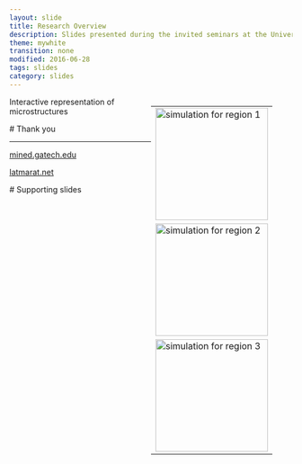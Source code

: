 ```yaml
---
layout: slide
title: Research Overview
description: Slides presented during the invited seminars at the University of Tokyo, NIMS (Japan), and LEM3 (France), June-July 2016.
theme: mywhite
transition: none
modified: 2016-06-28
tags: slides
category: slides
---
```


<section data-background="{{ site.url }}/images/2016-07-01-presentation/slides/Slide01.png" data-background-size="contain">
</section>

<section data-background="{{ site.url }}/images/2016-07-01-presentation/slides/Slide02.png" data-background-size="contain">
</section>

<section data-background="{{ site.url }}/images/2016-07-01-presentation/slides/Slide03.png" data-background-size="contain">
</section>

<section data-background="{{ site.url }}/images/2016-07-01-presentation/slides/Slide04.png" data-background-size="contain">
</section>

<section data-background="{{ site.url }}/images/2016-07-01-presentation/slides/Slide05.png" data-background-size="contain">
</section>

<section data-background="{{ site.url }}/images/2016-07-01-presentation/slides/Slide06.png" data-background-size="contain">
</section>

<section data-background="{{ site.url }}/images/2016-07-01-presentation/slides/Slide07.png" data-background-size="contain">
</section>

<section data-background="{{ site.url }}/images/2016-07-01-presentation/slides/Slide08.png" data-background-size="contain">
</section>

<section data-background="{{ site.url }}/images/2016-07-01-presentation/slides/Slide09.png" data-background-size="contain">
</section>

<section data-background="{{ site.url }}/images/2016-07-01-presentation/slides/Slide10.png" data-background-size="contain">
</section>

<section data-background="{{ site.url }}/images/2016-07-01-presentation/slides/Slide12.png" data-background-size="contain">
</section>

<section data-background="{{ site.url }}/images/2016-07-01-presentation/slides/Slide13.png" data-background-size="contain">
</section>

<section data-background="{{ site.url }}/images/2016-07-01-presentation/slides/Slide14.png" data-background-size="contain">
</section>

<section data-background="{{ site.url }}/images/2016-07-01-presentation/slides/Slide15.png" data-background-size="contain">
</section>

<section data-background="{{ site.url }}/images/2016-07-01-presentation/slides/Slide16.png" data-background-size="contain">

<div class="column" style="float:right; width: 50%">
<table>

<tr>
<td>
<img class="plain" src="{{ site.url }}/images/2016-07-01-presentation/img/tex-1.gif" height="200" alt="simulation for region 1"/>
</td>
</tr>

<tr>
<td>
<img class="plain" src="{{ site.url }}/images/2016-07-01-presentation/img/tex-2.gif" height="200" alt="simulation for region 2"/>
</td>
</tr>

<tr>

<td>
<img class="plain" src="{{ site.url }}/images/2016-07-01-presentation/img/tex-3.gif" height="200" alt="simulation for region 3"/>
</td>
</tr>

</table>
</div>

</section>

<section data-background="{{ site.url }}/images/2016-07-01-presentation/slides/Slide17.png" data-background-size="contain">
</section>

<style>.header6 header:after { content: "Decoupled FE + CPFE simuations"; }</style>
<section data-state="header6" data-background-video="{{ site.url }}/images/2016-07-01-presentation/img/ecap.webm" data-background-video-loop="true" data-background-size="contain">
</section>

<section data-background="{{ site.url }}/images/2016-07-01-presentation/slides/Slide19.png" data-background-size="contain">
</section>

<section data-background="{{ site.url }}/images/2016-07-01-presentation/slides/Slide20.png" data-background-size="contain">
</section>

<section data-background="{{ site.url }}/images/2016-07-01-presentation/slides/Slide21.png" data-background-size="contain">
</section>

<section data-background="{{ site.url }}/images/2016-07-01-presentation/slides/Slide22.png" data-background-size="contain">
</section>

<section data-background="{{ site.url }}/images/2016-07-01-presentation/slides/Slide23.png" data-background-size="contain">
</section>

<section data-background="{{ site.url }}/images/2016-07-01-presentation/slides/Slide24.png" data-background-size="contain">
</section>

<section data-background="{{ site.url }}/images/2016-07-01-presentation/slides/Slide25.png" data-background-size="contain">
</section>

<section data-background="{{ site.url }}/images/2016-07-01-presentation/slides/Slide26.png" data-background-size="contain">
</section>

<section data-background="{{ site.url }}/images/2016-07-01-presentation/slides/Slide27.png" data-background-size="contain">
</section>

<section data-background="{{ site.url }}/images/2016-07-01-presentation/slides/Slide28.png" data-background-size="contain">
</section>

<section data-background="{{ site.url }}/images/2016-07-01-presentation/slides/Slide29.png" data-background-size="contain">
</section>

<section data-background="{{ site.url }}/images/2016-07-01-presentation/slides/Slide30.png" data-background-size="contain">
</section>

<section data-background="{{ site.url }}/images/2016-07-01-presentation/slides/Slide31.png" data-background-size="contain">
</section>

<section data-background="{{ site.url }}/images/2016-07-01-presentation/slides/Slide32.png" data-background-size="contain">
</section>

<section data-background="{{ site.url }}/images/2016-07-01-presentation/slides/Slide33.png" data-background-size="contain">
</section>

<section data-background="{{ site.url }}/images/2016-07-01-presentation/slides/Slide34.png" data-background-size="contain">
</section>

<section data-background="{{ site.url }}/images/2016-07-01-presentation/slides/Slide35.png" data-background-size="contain">
</section>

<section data-background="{{ site.url }}/images/2016-07-01-presentation/slides/Slide36.png" data-background-size="contain">
</section>

<section data-background="{{ site.url }}/images/2016-07-01-presentation/slides/Slide37.png" data-background-size="contain">
</section>

<section data-background="{{ site.url }}/images/2016-07-01-presentation/slides/Slide38.png" data-background-size="contain">
</section>

<section data-background="{{ site.url }}/images/2016-07-01-presentation/slides/Slide39.png" data-background-size="contain">
</section>

<section data-background="{{ site.url }}/images/2016-07-01-presentation/slides/Slide40.png" data-background-size="contain">
</section>

<section data-background="{{ site.url }}/images/2016-07-01-presentation/slides/Slide41.png" data-background-size="contain">
</section>

<section data-background="{{ site.url }}/images/2016-07-01-presentation/slides/Slide42.png" data-background-size="contain">
</section>

<section data-background="{{ site.url }}/images/2016-07-01-presentation/slides/Slide43.png" data-background-size="contain">
</section>

<section data-background="{{ site.url }}/images/2016-07-01-presentation/slides/Slide44.png" data-background-size="contain">
</section>

<section data-background="{{ site.url }}/images/2016-07-01-presentation/slides/Slide45.png" data-background-size="contain">
</section>

<section data-background="{{ site.url }}/images/2016-07-01-presentation/slides/Slide46.png" data-background-size="contain">
</section>

<section data-background="{{ site.url }}/images/2016-07-01-presentation/slides/Slide47.png" data-background-size="contain">
</section>

<section data-background="{{ site.url }}/images/2016-07-01-presentation/slides/Slide48.png" data-background-size="contain">
</section>

<section data-background="{{ site.url }}/images/2016-07-01-presentation/slides/Slide49.png" data-background-size="contain">
</section>

<section data-background="{{ site.url }}/images/2016-07-01-presentation/slides/Slide50.png" data-background-size="contain">
</section>

<section data-background="{{ site.url }}/images/2016-07-01-presentation/slides/Slide51.png" data-background-size="contain">
</section>

<section data-background="{{ site.url }}/images/2016-07-01-presentation/slides/Slide52.png" data-background-size="contain">
</section>

<section data-background="{{ site.url }}/images/2016-07-01-presentation/slides/Slide53.png" data-background-size="contain">
</section>

<section data-background="{{ site.url }}/images/2016-07-01-presentation/slides/Slide54.png" data-background-size="contain">
</section>

<section>

Interactive representation of microstructures

<style>
.axis path,
.axis line {
fill: none;
stroke: black;
shape-rendering: crispEdges;
}
.axis text {
font-family: sans-serif;
font-size: 11px;
}

</style>

<script src="http://d3js.org/d3.v3.min.js"></script>
<script src="{{ site.url }}/images/2016-07-01-presentation/scripts.js" type="text/javascript"></script>                              
<div class="column" style="float:left; width: 50%" id="left"></div>
<div class="column" style="float:right; width: 50%" id="right"></div>
<div id="author"></div>
<div id="link"></div>

<script>

d3.json('{{ site.url }}/images/2016-07-01-presentation/data/ldr.json',function(error, json) {
  if (error) return console.warn(error);
  data = json
  plotLDR(data);
})
</script>
</section>

<section data-background="{{ site.url }}/images/2016-07-01-presentation/slides/Slide55.png" data-background-size="contain">
</section>

<section data-background="{{ site.url }}/images/2016-07-01-presentation/slides/Slide56.png" data-background-size="contain">
</section>

<section data-background="{{ site.url }}/images/2016-07-01-presentation/slides/Slide57.png" data-background-size="contain">
</section>

<section data-background="{{ site.url }}/images/2016-07-01-presentation/slides/Slide58.png" data-background-size="contain">
</section>

<section data-markdown>
# Thank you

-------
[mined.gatech.edu](http://mined.gatech.edu)

[latmarat.net](http://latmarat.net)
</section>

<section data-markdown>
# Supporting slides
</section>

<section data-background="{{ site.url }}/images/2016-07-01-presentation/slides/Slide59.png" data-background-size="contain">
</section>
